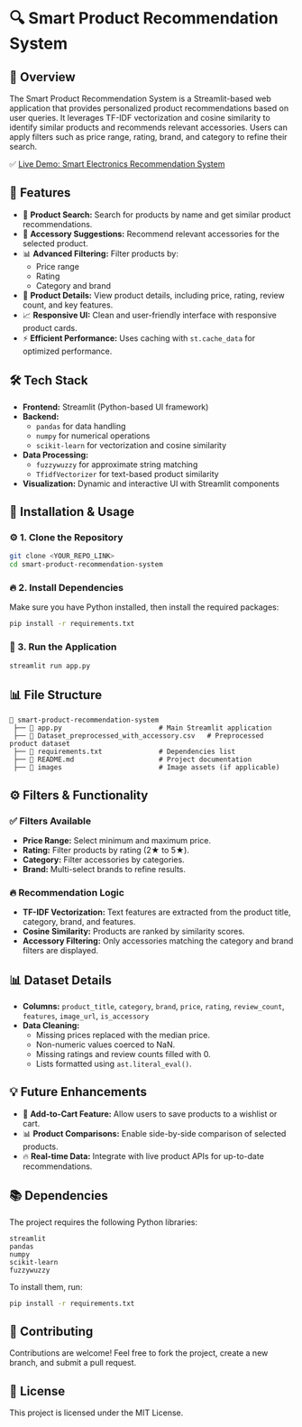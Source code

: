 
# 🔍 Smart Product Recommendation System

## 📌 Overview
The Smart Product Recommendation System is a Streamlit-based web application that provides personalized product recommendations based on user queries. 
It leverages TF-IDF vectorization and cosine similarity to identify similar products and recommends relevant accessories. 
Users can apply filters such as price range, rating, brand, and category to refine their search.

✅ [Live Demo: Smart Electronics Recommendation System](https://smart-electronics-recommendation-system-cg6eyh2obhqeyju7vca6gn.streamlit.app/)

## 🚀 Features
- 🔎 **Product Search:** Search for products by name and get similar product recommendations.
- 🎯 **Accessory Suggestions:** Recommend relevant accessories for the selected product.
- 📊 **Advanced Filtering:** Filter products by:
    - Price range
    - Rating
    - Category and brand
- 📄 **Product Details:** View product details, including price, rating, review count, and key features.
- 📈 **Responsive UI:** Clean and user-friendly interface with responsive product cards.
- ⚡ **Efficient Performance:** Uses caching with `st.cache_data` for optimized performance.

## 🛠️ Tech Stack
- **Frontend:** Streamlit (Python-based UI framework)
- **Backend:** 
    - `pandas` for data handling
    - `numpy` for numerical operations
    - `scikit-learn` for vectorization and cosine similarity
- **Data Processing:**
    - `fuzzywuzzy` for approximate string matching
    - `TfidfVectorizer` for text-based product similarity
- **Visualization:** Dynamic and interactive UI with Streamlit components

## 🔧 Installation & Usage
### ⚙️ 1. Clone the Repository
```bash
git clone <YOUR_REPO_LINK>
cd smart-product-recommendation-system
```

### 🔥 2. Install Dependencies
Make sure you have Python installed, then install the required packages:
```bash
pip install -r requirements.txt
```

### 🚀 3. Run the Application
```bash
streamlit run app.py
```

## 📊 File Structure
```
📂 smart-product-recommendation-system
 ├── 📄 app.py                        # Main Streamlit application
 ├── 📄 Dataset_preprocessed_with_accessory.csv   # Preprocessed product dataset
 ├── 📄 requirements.txt              # Dependencies list
 ├── 📄 README.md                     # Project documentation
 ├── 📂 images                        # Image assets (if applicable)
```

## ⚙️ Filters & Functionality
### ✅ Filters Available
- **Price Range:** Select minimum and maximum price.
- **Rating:** Filter products by rating (2★ to 5★).
- **Category:** Filter accessories by categories.
- **Brand:** Multi-select brands to refine results.

### 🔥 Recommendation Logic
- **TF-IDF Vectorization:** Text features are extracted from the product title, category, brand, and features.
- **Cosine Similarity:** Products are ranked by similarity scores.
- **Accessory Filtering:** Only accessories matching the category and brand filters are displayed.

## 📊 Dataset Details
- **Columns:** `product_title`, `category`, `brand`, `price`, `rating`, `review_count`, `features`, `image_url`, `is_accessory`
- **Data Cleaning:**
    - Missing prices replaced with the median price.
    - Non-numeric values coerced to NaN.
    - Missing ratings and review counts filled with 0.
    - Lists formatted using `ast.literal_eval()`.

## 💡 Future Enhancements
- 🛒 **Add-to-Cart Feature:** Allow users to save products to a wishlist or cart.
- 📊 **Product Comparisons:** Enable side-by-side comparison of selected products.
- 🔥 **Real-time Data:** Integrate with live product APIs for up-to-date recommendations.

## 📚 Dependencies
The project requires the following Python libraries:
```plaintext
streamlit  
pandas  
numpy  
scikit-learn  
fuzzywuzzy  
```
To install them, run:
```bash
pip install -r requirements.txt
```

## 📩 Contributing
Contributions are welcome! Feel free to fork the project, create a new branch, and submit a pull request.

## 📜 License
This project is licensed under the MIT License.
